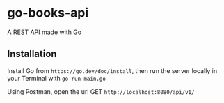 # go-books-api
A REST API made with Go


## Installation
Install Go from `https://go.dev/doc/install`, then run the server locally in your Terminal with `go run main.go`

Using Postman, open the url GET `http://localhost:8080/api/v1/`
